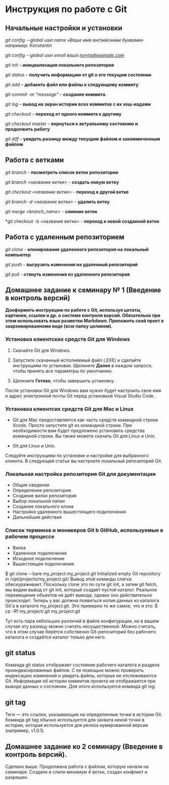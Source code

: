 # Инструкция по работе с Git

## Начальные настройки и установки

*git config --global user.name «Ваше имя английскими буквами» например: Konstantin*

*git config --global user.email ваша почта@example.com*

*git init* – **инициализация локального репозитория**

*git status* – **получить информацию от git о его текущем состоянии**

*git add* – **добавить файл или файлы к следующему коммиту**

*git commit -m “message”* – **создание коммита**.

*git log* – **вывод на экран истории всех коммитов с их хеш-кодами**

*git checkout* – **переход от одного коммита к другому**

*git checkout* master – **вернуться к актуальному состоянию и продолжить работу**

*git diff* – **увидеть разницу между текущим файлом и закоммиченным файлом**

## Работа с ветками

*git branch* - **посмотреть список веток репозитории**

*git branch <название ветки>* - **создать новую ветку**

*git checkout <название ветки>* - **переход к другой ветке**

*git branch -d <название ветки>* - **удалить ветку**

*git merge <branch_name>* - **слияние веток**

*git checkout -b <название ветки> - **переход к новой созданной ветке**

## Работа с удаленным репозиторием

*git clone* - **клонирование удаленного репозитория на локальный компьютер**

*git push* - **выгрузить изменения на удаленный репозиторий**

*git pull* - **стянуть изменения из удаленного репозитория**

## Домашнее задание к семинару № 1 (Введение в контроль версий)
**Дооформить инструкцию по работе с Git, используя цитаты, картинки, ссылки и др. о системе контроля версий. Обязательно при этом использовать язык разметки Markdown. Приложить свой прект в заархивированноми виде (всю папку целиком).**

### Установка клиентских средств Git для Windows

1. Скачайте Git для Windows.

2. Запустите скачанный исполняемый файл (.EXE) и сделайте инструкциям по установке. Щелкните **Далее** в каждом запросе, чтобы принять все параметры по умолчанию.

3. Щелкните **Готово**, чтобы завершить установку.

После установки Git для Windows вам нужно будет настроить свое имя и адрес электронной почты Git перед установкой Visual Studio Code.

### Установка клиентсих средств Git для Mac и Linux

* Git для Mac предоставляется как часть средств командной строки Xcode. Просто запустите git из командной строки. При необходимости вам будет предложено установить средства командной строки. Вы также можете скачать Git для Linux и Unix.

* Git для Linux и Unix.

Следуйте инструкциям по установке и настройке для выбранного клиента.
В следующей статье вы настроите локальный репозиторий Git.

### Локальная настройка репозитория Git для документации

* Общие сведения
* Определение репозитория
* Создание вилки репозитория
* Выбор локальной папки
* Создание локального клона
* Настройка удаленного вышестоящего подключения
* Дальнейшие действия

### Список терминов и моникеров Git b GitHub, используемые в рабочем процессе

* Вилка 
* Удаленное подключение
* Исходное подключение
* Вышестоящее подключение

$ git clone --bare my_project my_project.git
Initialized empty Git repository in /opt/projects/my_project.git/
Вывод этой команды слегка обескураживает. Поскольку clone это по сути git init, а затем git fetch, мы видим вывод от git init, который создаёт пустой каталог. Реальное перемещение объектов не даёт вывода, однако оно действительно происходит. Теперь у вас должна появиться копия данных из каталога Git'а в каталоге my_project.git. Это примерно то же самое, что и это: $ cp -Rf my_project/.git my_project.git

Тут есть пара небольших различий в файле конфигурации, но в вашем случае эту разницу можно считать несущественной. Можно считать, что в этом случае берётся собственно Git-репозиторий без рабочего каталога и создаётся каталог только для него.

## git status
Команда git status отображает состояние рабочего каталога и раздела проиндексированных файлов. С ее помощью можно проверить индексацию изменений и увидеть файлы, которые не отслеживаются Git. Информация об истории коммитов проекта не отображается при выводе данных о состоянии. Для этого используется команда git log.

## git tag
Теги — это ссылки, указывающие на определенные точки в истории Git. Команда git tag обычно используется для захвата некой точки в истории, которая используется для релиза нумерованной версии (например, v1.0.1).

## Домашнее задание ко 2 семинару (Введение в контроль версий).

Сделано выше. Продолжена работа с файлом, которую начали на семинаре. Создали и слили минимум 4 ветки, создан конфликт и разрешен.